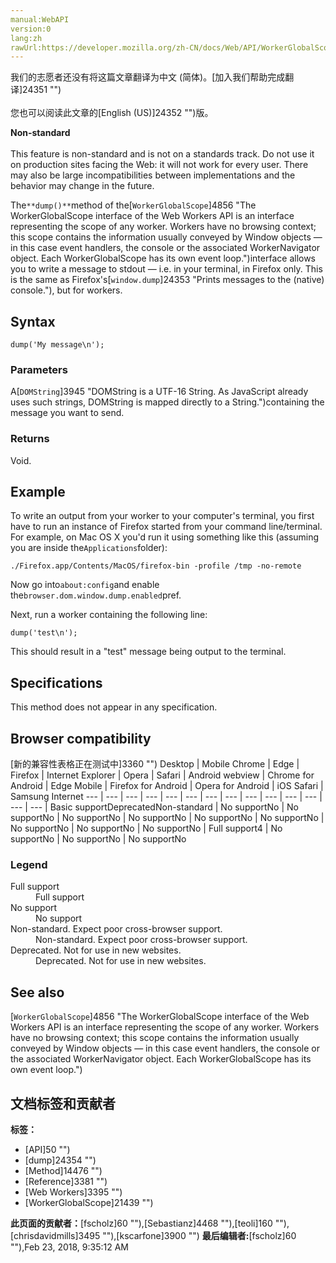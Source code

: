 ```yaml
---
manual:WebAPI
version:0
lang:zh
rawUrl:https://developer.mozilla.org/zh-CN/docs/Web/API/WorkerGlobalScope/dump
---
```




<bdi>我们的志愿者还没有将这篇文章翻译为<bdi>中文 (简体)</bdi>。[加入我们帮助完成翻译]24351 "")<br></br>您也可以阅读此文章的[English (US)]24352 "")版。</bdi>






**Non-standard**<br></br>This feature is non-standard and is not on a standards track. Do not use it on production sites facing the Web: it will not work for every user. There may also be large incompatibilities between implementations and the behavior may change in the future.





The`**dump()**`method of the[`WorkerGlobalScope`]4856 "The WorkerGlobalScope interface of the Web Workers API is an interface representing the scope of any worker. Workers have no browsing context; this scope contains the information usually conveyed by Window objects — in this case event handlers, the console or the associated WorkerNavigator object. Each WorkerGlobalScope has its own event loop.")interface allows you to write a message to stdout — i.e. in your terminal, in Firefox only. This is the same as Firefox&#39;s[`window.dump`]24353 "Prints messages to the (native) console."), but for workers.


## Syntax<a name="Syntax"></a>

```
dump('My message\n');
```

### Parameters<a name="Parameters"></a>


A[`DOMString`]3945 "DOMString is a UTF-16 String. As JavaScript already uses such strings, DOMString is mapped directly to a String.")containing the message you want to send.


### Returns<a name="Returns"></a>


Void.


## Example<a name="Example"></a>


To write an output from your worker to your computer&#39;s terminal, you first have to run an instance of Firefox started from your command line/terminal. For example, on Mac OS X you&#39;d run it using something like this (assuming you are inside the`Applications`folder):


```
./Firefox.app/Contents/MacOS/firefox-bin -profile /tmp -no-remote
```


Now go into`about:config`and enable the`browser.dom.window.dump.enabled`pref.



Next, run a worker containing the following line:


```
dump('test\n');
```


This should result in a &quot;test&quot; message being output to the terminal.


## Specifications<a name="Specifications"></a>


This method does not appear in any specification.


## Browser compatibility<a name="Browser_compatibility"></a>
[新的兼容性表格正在测试中<i></i>]3360 "")
<abbr>Desktop<i></i></abbr> | <abbr>Mobile<i></i></abbr> 
<abbr>Chrome<i></i></abbr> | <abbr>Edge<i></i></abbr> | <abbr>Firefox<i></i></abbr> | <abbr>Internet Explorer<i></i></abbr> | <abbr>Opera<i></i></abbr> | <abbr>Safari<i></i></abbr> | <abbr>Android webview<i></i></abbr> | <abbr>Chrome for Android<i></i></abbr> | <abbr>Edge Mobile<i></i></abbr> | <abbr>Firefox for Android<i></i></abbr> | <abbr>Opera for Android<i></i></abbr> | <abbr>iOS Safari<i></i></abbr> | <abbr>Samsung Internet<i></i></abbr> 
 ---  |  ---  |  ---  |  ---  |  ---  |  ---  |  ---  |  ---  |  ---  |  ---  |  ---  |  ---  |  ---  |  ---  | 
Basic support<abbr>Deprecated<i></i></abbr><abbr>Non-standard<i></i></abbr> | <abbr>No support</abbr>No | <abbr>No support</abbr>No | <abbr>No support</abbr>No | <abbr>No support</abbr>No | <abbr>No support</abbr>No | <abbr>No support</abbr>No | <abbr>No support</abbr>No | <abbr>No support</abbr>No | <abbr>No support</abbr>No | <abbr>Full support</abbr>4 | <abbr>No support</abbr>No | <abbr>No support</abbr>No | <abbr>No support</abbr>No 


### Legend<a name="Legend"></a>
<dl><dt id=''><abbr>Full support</abbr></dt><dd>Full support</dd><dt id=''><abbr>No support</abbr></dt><dd>No support</dd><dt id=''><abbr>Non-standard. Expect poor cross-browser support.<i></i></abbr></dt><dd>Non-standard. Expect poor cross-browser support.</dd><dt id=''><abbr>Deprecated. Not for use in new websites.<i></i></abbr></dt><dd>Deprecated. Not for use in new websites.</dd></dl>

## See also<a name="See_also"></a>


[`WorkerGlobalScope`]4856 "The WorkerGlobalScope interface of the Web Workers API is an interface representing the scope of any worker. Workers have no browsing context; this scope contains the information usually conveyed by Window objects — in this case event handlers, the console or the associated WorkerNavigator object. Each WorkerGlobalScope has its own event loop.")




## 文档标签和贡献者
**标签：**
* [API]50 "")
* [dump]24354 "")
* [Method]14476 "")
* [Reference]3381 "")
* [Web Workers]3395 "")
* [WorkerGlobalScope]21439 "")

**此页面的贡献者：**[fscholz]60 ""),[Sebastianz]4468 ""),[teoli]160 ""),[chrisdavidmills]3495 ""),[kscarfone]3900 "")
**最后编辑者:**[fscholz]60 ""),<time>Feb 23, 2018, 9:35:12 AM</time>


